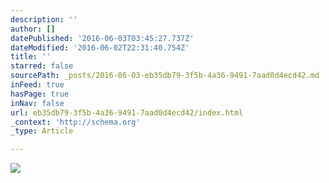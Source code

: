 ```yaml
---
description: ''
author: []
datePublished: '2016-06-03T03:45:27.737Z'
dateModified: '2016-06-02T22:31:40.754Z'
title: ''
starred: false
sourcePath: _posts/2016-06-03-eb35db79-3f5b-4a36-9491-7aad0d4ecd42.md
inFeed: true
hasPage: true
inNav: false
url: eb35db79-3f5b-4a36-9491-7aad0d4ecd42/index.html
_context: 'http://schema.org'
_type: Article

---
```

![](https://the-grid-user-content.s3-us-west-2.amazonaws.com/e0e36f74-a5a8-41b3-91fd-14a0e03b2bf4.jpg)